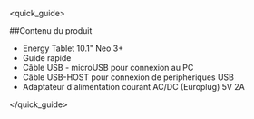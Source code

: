 <quick_guide> 

##Contenu du produit

*	Energy Tablet 10.1" Neo 3+
*	Guide rapide
*	Câble USB - microUSB pour connexion au PC
*	Câble USB-HOST pour connexion de périphériques USB
*	Adaptateur d'alimentation courant AC/DC (Europlug) 5V 2A

</quick_guide>
